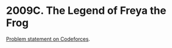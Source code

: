 # 2009C. The Legend of Freya the Frog

[Problem statement on Codeforces](https://codeforces.com/problemset/problem/2009/C?locale=en).